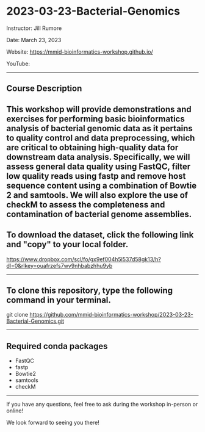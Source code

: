# 2023-03-23-Bacterial-Genomics

Instructor: Jill Rumore

Date: March 23, 2023

Website: https://mmid-bioinformatics-workshop.github.io/

YouTube: 

---

## Course Description 

This workshop will provide demonstrations and exercises for performing basic bioinformatics analysis of bacterial genomic data as it pertains to quality control and data preprocessing, which are critical to obtaining high-quality data for downstream data analysis. Specifically, we will assess general data quality using FastQC, filter low quality reads using fastp and remove host sequence content using a combination of Bowtie 2 and samtools.  We will also explore the use of checkM to assess the completeness and contamination of bacterial genome assemblies.
---
## To download the dataset, click the following link and "copy" to your local folder.

https://www.dropbox.com/scl/fo/gx9ef004h5l537d58gk13/h?dl=0&rlkey=ouafrzefs7wv9nhbabzhhu9yb

---
## To clone this repository, type the following command in your terminal.

git clone https://github.com/mmid-bioinformatics-workshop/2023-03-23-Bacterial-Genomics.git

---

## Required conda packages

- FastQC
- fastp
- Bowtie2
- samtools
- checkM

---

If you have any questions, feel free to ask during the workshop in-person or online!

We look forward to seeing you there!

